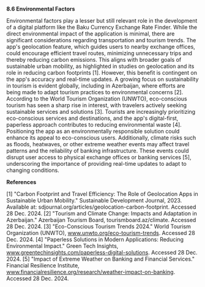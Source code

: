 **8.6 Environmental Factors**

Environmental factors play a lesser but still relevant role in the development of a digital platform like the Baku Currency Exchange Rate Finder. While the direct environmental impact of the application is minimal, there are significant considerations regarding transportation and tourism trends.
The app's geolocation feature, which guides users to nearby exchange offices, could encourage efficient travel routes, minimizing unnecessary trips and thereby reducing carbon emissions. This aligns with broader goals of sustainable urban mobility, as highlighted in studies on geolocation and its role in reducing carbon footprints [1]. However, this benefit is contingent on the app's accuracy and real-time updates.
A growing focus on sustainability in tourism is evident globally, including in Azerbaijan, where efforts are being made to adapt tourism practices to environmental concerns [2]. According to the World Tourism Organization (UNWTO), eco-conscious tourism has seen a sharp rise in interest, with travelers actively seeking sustainable services and solutions [3]. Tourists are increasingly prioritizing eco-conscious services and destinations, and the app's digital-first, paperless approach contributes to reducing environmental waste [4]. Positioning the app as an environmentally responsible solution could enhance its appeal to eco-conscious users.
Additionally, climate risks such as floods, heatwaves, or other extreme weather events may affect travel patterns and the reliability of banking infrastructure. These events could disrupt user access to physical exchange offices or banking services [5], underscoring the importance of providing real-time updates to adapt to changing conditions.

**References**

[1] "Carbon Footprint and Travel Efficiency: The Role of Geolocation Apps in Sustainable Urban Mobility." Sustainable Development Journal, 2023. Available at: sdjournal.org/articles/geolocation-carbon-footprint. Accessed 28 Dec. 2024.
[2] "Tourism and Climate Change: Impacts and Adaptation in Azerbaijan." Azerbaijan Tourism Board, tourismboard.az/climate. Accessed 28 Dec. 2024.
[3] "Eco-Conscious Tourism Trends 2024." World Tourism Organization (UNWTO), www.unwto.org/eco-tourism-trends. Accessed 28 Dec. 2024.
[4] "Paperless Solutions in Modern Applications: Reducing Environmental Impact." Green Tech Insights, www.greentechinsights.com/paperless-digital-solutions. Accessed 28 Dec. 2024.
[5] "Impact of Extreme Weather on Banking and Financial Services." Financial Resilience Institute, www.financialresilience.org/research/weather-impact-on-banking. Accessed 28 Dec. 2024.
